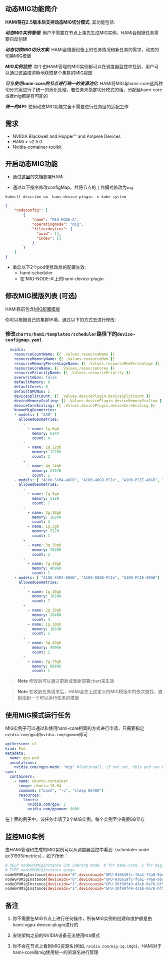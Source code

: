 ## 动态MIG功能简介

**HAMi将在2.5版本后支持动态MIG切分模式**, 其功能包括:

***动态MIG实例管理***: 用户不需要在节点上事先生成MIG实例，HAMi会根据任务需要自动创建

***动态切换MIG切分方案***: HAMi会根据设备上的任务情况和新任务的需求，动态的切换MIG模版

***MIG实例监控***: 每个由HAMi管理的MIG实例都可以在调度器监控中找到，用户可以通过该监控清晰地获取整个集群的MIG视图

***可与使用hami-core的节点进行统一的资源池化***: HAMi将MIG与hami-core这两种切分方案进行了统一的池化处理，若任务未指定切分模式的话，分配给hami-core或者mig都是有可能的

***统一的API***: 使用动态MIG功能完全不需要进行任务层的适配工作

## 需求

* NVIDIA Blackwell and Hopper™ and Ampere Devices
* HAMi > v2.5.0
* Nvidia-container-toolkit

## 开启动态MIG功能

* 通过[这里](https://github.com/Project-HAMi/HAMi#enabling-vgpu-support-in-kubernetes)的文档部署HAMi

* 通过以下指令修改configMap，并将节点的工作模式修改为`mig`
```
kubectl describe cm  hami-device-plugin -n kube-system
```

```json
{
    "nodeconfig": [
        {
            "name": "MIG-NODE-A",
            "operatingmode": "mig",
            "filterdevices": {
              "uuid": [],
              "index": []
            }
        }
    ]
}
```

* 重启以下2个pod使修改后的配置生效:
  * hami-scheduler 
  * 在'MIG-NODE-A'上的hami-device-plugin 

## 修改MIG模版列表 (可选)

HAMi目前包含[MIG配置模版](https://github.com/Project-HAMi/HAMi/blob/master/charts/hami/templates/scheduler/device-configmap.yaml)

你可以根据自己的集群环境，通过以下的方式去进行修改:

  ### 修改`charts/hami/templates/scheduler`路径下的`device-configmap.yaml`

  ```yaml
    nvidia:
      resourceCountName: {{ .Values.resourceName }}
      resourceMemoryName: {{ .Values.resourceMem }}
      resourceMemoryPercentageName: {{ .Values.resourceMemPercentage }}
      resourceCoreName: {{ .Values.resourceCores }}
      resourcePriorityName: {{ .Values.resourcePriority }}
      overwriteEnv: false
      defaultMemory: 0
      defaultCores: 0
      defaultGPUNum: 1
      deviceSplitCount: {{ .Values.devicePlugin.deviceSplitCount }}
      deviceMemoryScaling: {{ .Values.devicePlugin.deviceMemoryScaling }}
      deviceCoreScaling: {{ .Values.devicePlugin.deviceCoreScaling }}
      knownMigGeometries:
      - models: [ "A30" ]
        allowedGeometries:
          - 
            - name: 1g.6gb
              memory: 6144
              count: 4
          - 
            - name: 2g.12gb
              memory: 12288
              count: 2
          - 
            - name: 4g.24gb
              memory: 24576
              count: 1
      - models: [ "A100-SXM4-40GB", "A100-40GB-PCIe", "A100-PCIE-40GB", "A100-SXM4-40GB" ]
        allowedGeometries:
          - 
            - name: 1g.5gb
              memory: 5120
              count: 7
          - 
            - name: 2g.10gb
              memory: 10240
              count: 3
            - name: 1g.5gb
              memory: 5120
              count: 1
          - 
            - name: 3g.20gb
              memory: 20480
              count: 2
          - 
            - name: 7g.40gb
              memory: 40960
              count: 1
      - models: [ "A100-SXM4-80GB", "A100-80GB-PCIe", "A100-PCIE-80GB"]
        allowedGeometries:
          - 
            - name: 1g.10gb
              memory: 10240
              count: 7
          - 
            - name: 2g.20gb
              memory: 20480
              count: 3
            - name: 1g.10gb
              memory: 10240
              count: 1
          - 
            - name: 3g.40gb
              memory: 40960
              count: 2
          - 
            - name: 7g.79gb
              memory: 80896
              count: 1
  ```
  > **Note** 修改后可以通过更新或重新部署chart来生效

  > **Note** 在收到任务请求后，HAMi会在上述定义的MIG模版中的依次查找，直到找到一个可以运行任务的模版

## 使用MIG模式运行任务

MIG实例子可以通过和使用hami-core相同的方式进行申请，只需要指定`nvidia.com/gpu`和`nvidia.com/gpumem`即可

```yaml
apiVersion: v1
kind: Pod
metadata:
  name: gpu-pod
  annotations:
    nvidia.com/vgpu-mode: "mig" #(Optional), if not set, this pod can be assigned to a MIG instance or a hami-core instance
spec:
  containers:
    - name: ubuntu-container
      image: ubuntu:18.04
      command: ["bash", "-c", "sleep 86400"]
      resources:
        limits:
          nvidia.com/gpu: 2 
          nvidia.com/gpumem: 8000
```

在上面的例子中，该任务申请了2个MIG实例，每个实例至少需要8G显存

## 监控MIG实例

由HAMi管理和生成的MIG实例可以从调度器监控中看到（scheduler node ip:31993/metrics），如下所示：

```bash
# HELP nodeGPUMigInstance GPU Sharing mode. 0 for hami-core, 1 for mig, 2 for mps
# TYPE nodeGPUMigInstance gauge
nodeGPUMigInstance{deviceidx="0",deviceuuid="GPU-936619fc-f6a1-74a8-0bc6-ecf6b3269313",migname="3g.20gb-0",nodeid="aio-node15",zone="vGPU"} 1
nodeGPUMigInstance{deviceidx="0",deviceuuid="GPU-936619fc-f6a1-74a8-0bc6-ecf6b3269313",migname="3g.20gb-1",nodeid="aio-node15",zone="vGPU"} 0
nodeGPUMigInstance{deviceidx="1",deviceuuid="GPU-30f90f49-43ab-0a78-bf5c-93ed41ef2da2",migname="3g.20gb-0",nodeid="aio-node15",zone="vGPU"} 1
nodeGPUMigInstance{deviceidx="1",deviceuuid="GPU-30f90f49-43ab-0a78-bf5c-93ed41ef2da2",migname="3g.20gb-1",nodeid="aio-node15",zone="vGPU"} 1
```

## 备注

1. 你不需要在MIG节点上进行任何操作，所有MIG实例的创建和维护都是由hami-vgpu-device-plugin进行的

2. 安培架构之前的NVIDIA设备无法使用`MIG`模式

3. 你不会在节点上看到MIG资源名(例如, `nvidia.com/mig-1g.10gb`)，HAMi对于hami-core和mig使用统一的资源名进行管理